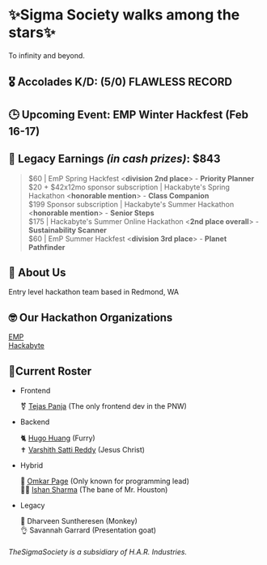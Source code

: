 # ✨Sigma Society walks among the stars✨

To infinity and beyond. 

## 🎖️ Accolades K/D: (5/0) FLAWLESS RECORD
## 🕒 Upcoming Event: EMP Winter Hackfest (Feb 16-17)
## 💸 Legacy Earnings ***(in cash prizes)***: $843
> $60 | EmP Spring Hackfest <**division 2nd place**> - **Priority Planner** <br>
> $20 + $42x12mo sponsor subscription | Hackabyte's Spring Hackathon <**honorable mention**> - **Class Companion** <br>
> $199 Sponsor subscription  | Hackabyte's Summer Hackathon <**honorable mention**> - **Senior Steps** <br>
> $175 | Hackabyte's Summer Online Hackathon <**2nd place overall**> - **Sustainability Scanner** <br>
> $60 | EmP Summer Hackfest <**division 3rd place**> - **Planet Pathfinder**


## 🗿 About Us
Entry level hackathon team based in Redmond, WA  


## 🤓 Our Hackathon Organizations
<a href="https://emphackfest.org/">EMP</a> <br>
<a href="https://www.hackabyte.org/">Hackabyte</a>


## 🤫Current Roster


- Frontend

    ⚧️ <a href="https://github.com/TejasDoesStuff">Tejas Panja</a> (The only frontend dev in the PNW)

- Backend
  
    🐈 <a href="https://github.com/ilovecrayons">Hugo Huang</a> (Furry) </br>
    ✝️ <a href="https://github.com/not-varram">Varshith Satti Reddy</a> (Jesus Christ)
    

- Hybrid

    🐐 <a href="https://github.com/datboi-212">Omkar Page</a> (Only known for programming lead) <br>
    🧏‍♂️ <a href="https://github.com/gamedoescool">Ishan Sharma</a> (The bane of Mr. Houston)

    
- Legacy  

    🙉 Dharveen Suntheresen (Monkey) </br>
    👌 Savannah Garrard (Presentation goat)


###### TheSigmaSociety is a subsidiary of H.A.R. Industries.
